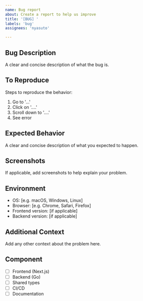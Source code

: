 ```yaml
---
name: Bug report
about: Create a report to help us improve
title: '[BUG] '
labels: 'bug'
assignees: 'nyasuto'

---
```


## Bug Description
A clear and concise description of what the bug is.

## To Reproduce
Steps to reproduce the behavior:
1. Go to '...'
2. Click on '....'
3. Scroll down to '....'
4. See error

## Expected Behavior
A clear and concise description of what you expected to happen.

## Screenshots
If applicable, add screenshots to help explain your problem.

## Environment
- OS: [e.g. macOS, Windows, Linux]
- Browser: [e.g. Chrome, Safari, Firefox]
- Frontend version: [if applicable]
- Backend version: [if applicable]

## Additional Context
Add any other context about the problem here.

## Component
- [ ] Frontend (Next.js)
- [ ] Backend (Go)
- [ ] Shared types
- [ ] CI/CD
- [ ] Documentation
